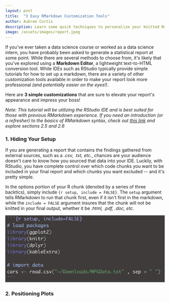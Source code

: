 ```yaml
---
layout: post
title:  "3 Easy RMarkdown Customization Tools"
author: Aubree Curtis
description: Learn some quick techniques to personalize your knitted Rmarkdown layout!
image: /assets/images/report.jpeg
---
```


If you've ever taken a data science course or worked as a data science intern, you have probably been asked to generate a statistical report at some point. While there are several methods to choose from, it's likely that you've explored using a **Markdown Editor**, a lightweight text-to-HTML conversion tool. While IDEs such as RStudio typically provide simple tutorials for how to set up a markdown, there are a variety of other customization tools available in order to make your report look more professional *(and potentially easier on the eyes!)*. 

Here are **3 simple customizations** that are sure to elevate your report's appearance and impress your boss!

*Note: This tutorial will be utilizing the RStudio IDE and is best suited for those with previous RMarkdown experience. If you need an introduction (or a refresher) to the basics of RMarkdown syntax, check out [this link](https://bookdown.org/yihui/rmarkdown/markdown-syntax.html) and explore sections 2.5 and 2.6* 

### 1. Hiding Your Setup

If you are generating a report that contains the findings gathered from external sources, such as a *.csv, .txt, etc.*, chances are your audience doesn't care to know how you sourced that data into your IDE. Luckily, with RStudio, you have complete control over which code chunks you want to be included in your final report and which chunks you want excluded -- and it's pretty simple.

In the options portion of your R chunk (denoted by a series of three backtics), simply include ```{r setup, include = FALSE}```. The `setup` argument tells RMarkdown to run that chunk first, even if it isn't first in the markdown, while the `include = FALSE` argument insures that the chunk will not be knitted in your final output, whether it be *.html, .pdf, .doc, etc.*

![Hiding Setup](https://github.com/acurtis2023/stat386-projects/blob/main/assets/images/step1_blogtut.png)


### 2. Positioning Plots



